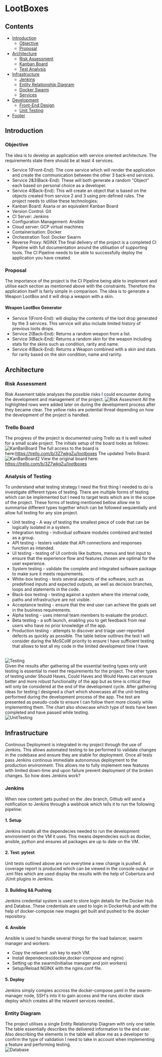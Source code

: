 # LootBoxes


## Contents
* [Introduction](#introduction)
    * [Objective](#objective)
    * [Proposal](#proposal)
* [Architecture](#architecture)
    * [Risk Assessment](#risk-assessment)
    * [Kanban Board](#trello-board)
    * [Test Analysis](#analysis-of-testing)
* [Infrastructure](#infrastructure)
    * [Jenkins](#jenkins) 
    * [Entity Relationship Diagram](#entity-relationship-diagram)
    * [Docker Swarm](#docker-swarm)
    * [Services](#services)
* [Development](#development)
    * [Front-End Design](#front-end-design)
    * [Unit Testing](#unit-testing) 
* [Footer](#footer)

## Introduction 
### Objective
The idea is to develop an application with service oriented architecture. The requirements state there should be at least 4 services.
  * Service 1(Front-End): The core service which will render the application and create the communication between the other 3 back-end services.
  * Service 2&3(Back-End): These will both generate a random "Object" each based on personal choice as a developer.
  * Service 4(Back-End): This will create an object that is based on the objects created from service 2 and 3 using pre-defined rules.
 The project needs to utilise these technologies:
  * Kanban Board: Asana or an equivalent Kanban Board
  * Version Control: Git
  * CI Server: Jenkins
  * Configuration Management: Ansible
  * Cloud server: GCP virtual machines
  * Containerisation: Docker
  * Orchestration Tool: Docker Swarm
  * Reverse Proxy: NGINX
 The final delivery of the project is a completed CI Pipeline with full documentation around the utilisation of supporting tools. The CI Pipeline needs to be able to successfully deploy the application you have created.
 ### Proposal
 The importance of the project is the CI Pipeline being able to implement and utilise each section as mentioned above with the constraints. Therefore the application itself is   fairly simple in comparison. The idea is to generate a Weapon LootBox and it will drop a weapon with a skin.
 
 #### Weapon LootBox Generator
 * Service 1(Front-End): will display the contents of the loot drop generated by the 3 services. This service will also include limited history of previous loots drops.
 * Service 2(Back-End): Returns a random weapon from a list.  
 * Service 3(Back-End): Returns a random skin for the weapon including stats for the skins such as condition, rarity and name.
 * Service 4(Back-End): Returns a Weapon combined with a skin and stats for rarity based on the skin condition, name and rarirty. 
 
## Architecture
### Risk Assessment
Risk Assement table analyses the possible risks I could encounter during the development and management of the project.
<img src="https://github.com/IIvanov21/LootBoxes/blob/main/images/risk assesment.png" alt="Risk Assesment" />
All the highlighted rows were added later on during the development process after they became clear. The yellow risks are potential threat depending on how the development of the project is handled.
### Trello Board
The progress of the project is documented using Trello as it is well suited for a small scale project. The initials setup of the board looks as follows:
<img src="https://github.com/IIvanov21/LootBoxes/blob/main/images/KanBanBoard.jpg" alt="KanBanBoard" />
The full access to the board is here:https://trello.com/b/3Z7wkgZu/lootboxes
The updated Trello Board:
<img src="https://github.com/IIvanov21/LootBoxes/blob/main/images/KanBanBoard2.jpg" alt="KanBanBoard2" />
View the original board here: https://trello.com/b/3Z7wkgZu/lootboxes
### Analysis of Testing
To understand what testing strategy I need the first thing I needed to do is investigate different types of testing. There are multiple forms of testing which can be implemented but I need to target tests which are in the scope of the project. These forms of testing mentioned bellow allow me to summarise different types together which can be followed sequientially and allow full testing for any size project.
   * Unit testing - A way of testing the smallest piece of code that can be logically isolated in a system.
   * Integration testing - individual software modules combined and tested as a group.
   * API testing - testers validate that API connections and responses function as intended.
   * UI testing - testing of UI controls like buttons, menus and text input to ensure that the experience flow and features chosen are optimal for the user experience.
   * System testing - validate the complete and integrated software package to make sure it meets requirements.
   * White-box testing - tests several aspects of the software, such as predefined inputs and expected outputs, as well as decision branches, loops and statements in the code.
   * Black-box testing - testing against a system where the internal code, paths and infrastructure are not visible.
   * Acceptance testing - ensure that the end user can achieve the goals set in the business requirements.
   * Alpha testing - uses internal team members to evaluate the product.
   * Beta testing - a soft launch, enabling you to get feedback from real users who have no prior knowledge of the app.
   * Production testing - attempts to discover and triage user-reported defects as quickly as possible.
The table below outlines the test I will consider during the MoSCoW priority to ensure I have sufficient testing that allows to test all my code in the limited development time I have.
<br>
<img src="https://github.com/IIvanov21/LootBoxes/blob/main/images/Testing.png" alt="Testing" />
<br>
Given the results after gathering all the essential testing types only unit testing is essential to meet the requirements for the project. The other types of testing under Should Haves, Could Haves and Would Haves can ensure better and more robust functionality of the app but as time is critical they will only be considered at the end of the development cycle. 
After gathering ideas for testing I designed a chart which showcases all the unit-testing performed during the development process of the app. The test are presented as pseudo-code to ensure I can follow them more closely while implementing them. The chart also showcase which type of tests have been completed and have passed while testing.
<br>
<img src="https://github.com/IIvanov21/LootBoxes/blob/main/images/UnitTesting.png" alt="UnitTesting" />
<br>

## Infrastructure
Continous Deployment is integrated in my project through the use of Jenkins. This allows automated testing to be performed to validate changes in the codebase and ensure they are stable for deployment. Once all tests pass Jenkins continous immediate autonomous deployment to the production environment. This allows me to fully implement new features with limited down-time and upon failure prevent deployment of the broken changes. So how does Jenkins work?
### Jenkins
When new content gets pushed on the .dev branch, Github will send a notification to Jenkins through a webhook which tells it to run the following pipeline:
#### 1. Setup
Jenkins installs all the dependecies needed to run the development environment on the VM it uses. This means dependecies such as docker, ansible, python and ensures all packages are up to date on the VM.
#### 2. Test: pytest
Unit tests outlined above are run everytime a new change is pushed. A coverage report is produced which can be viewed in the console output or .xml files which are used display the results with the help of Cobertura and JUnit plugins in Jenkins.
#### 3. Building && Pushing
Jenkins credential system is used to store login details for the Docker Hub and Databse. These credentials are used to login in DockerHub and with the help of docker-compose new images get built and pushed to the docker repository.
#### 4. Ansible
Ansible is used to handle several things for the load balancer, swarm manager and workers:
   * Copy the relavent .ssh key to each VM.
   * Install dependecies(docker,docker-compose and nginx)
   * Setting up the swarm(Initialise manager and join workers)
   * Setup/Reload NGINX with the nginx.conf file.
#### 5. Deploy
Jenkins simply compies accross the docker-compose.yaml in the swarm-manager node, SSH's into it to gain access and the runs docker stack deploy which creates all the relavent services needed..

### Entity Diagram
The project utilises a single Entity Relationship Diagram with only one table. The table essentially describes the delivered information to the end user. Also describing the elements in the table will allow me as a developer to confirm the type of validation I need to take in account when implementing a feature and performing testing.
<br>
<img src="https://github.com/IIvanov21/LootBoxes/blob/main/images/Database.png" alt="Database" />
<br>
